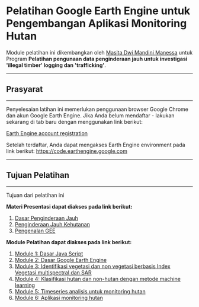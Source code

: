 # Pelatihan Google Earth Engine untuk Pengembangan Aplikasi Monitoring Hutan
Module pelatihan ini dikembangkan oleh [Masita Dwi Mandini Manessa](https://www.linkedin.com/in/masita-dwi-mandini-manessa-93b155170/) untuk Program **Pelatihan pengunaan data penginderaan jauh untuk investigasi 'illegal timber' logging dan 'trafficking'**. 

--------------

## Prasyarat
-------------

Penyelesaian latihan ini memerlukan penggunaan browser Google Chrome dan akun Google Earth Engine. Jika Anda belum mendaftar - lakukan sekarang di tab baru dengan menggunakan link berikut:

[Earth Engine account registration](https://signup.earthengine.google.com/)

Setelah terdaftar, Anda dapat mengakses Earth Engine environment pada link berikut:
https://code.earthengine.google.com

------------------------------------------------------------------------

## Tujuan Pelatihan
---------

Tujuan dari pelatihan ini 

**Materi Presentasi dapat diakses pada link berikut:**
1. [Dasar Penginderaan Jauh]()
2. [Penginderaan Jauh Kehutanan]()
3. [Pengenalan GEE]()

**Module Pelatihan dapat diakses pada link berikut:**
1. [Module 1: Dasar Java Script](https://github.com/manessa-md/UNODC-PAPUA-EE-2022.github.io/blob/main/Materi/BasicCOdeJS.md)
2. [Module 2: Dasar Google Earth Engine]()
3. [Module 3: Identifikasi vegetasi dan non vegetasi berbasis Index Vegetasi multispectral dan SAR]()
4. [Module 4: Klasifikasi hutan dan non-hutan dengan metode machine learning]()
5. [Module 5: Timeseries analisis untuk monitoring hutan]()
6. [Module 6: Aplikasi monitoring hutan]()





